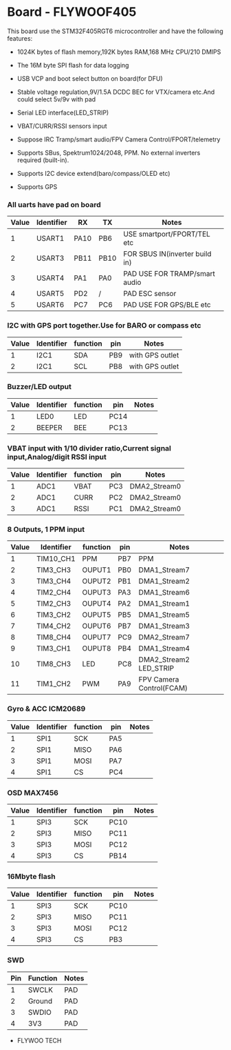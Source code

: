 # Board - FLYWOOF405

This board use the STM32F405RGT6 microcontroller and have the following features:

- 1024K bytes of flash memory,192K bytes RAM,168 MHz CPU/210 DMIPS

- The 16M byte SPI flash for data logging
- USB VCP and boot select button on board(for DFU)
- Stable voltage regulation,9V/1.5A DCDC BEC for VTX/camera etc.And could select 5v/9v with pad
- Serial LED interface(LED_STRIP)
- VBAT/CURR/RSSI sensors input
- Suppose IRC Tramp/smart audio/FPV Camera Control/FPORT/telemetry
- Supports SBus, Spektrum1024/2048, PPM. No external inverters required (built-in).
- Supports I2C device extend(baro/compass/OLED etc)
- Supports GPS

### All uarts have pad on board

| Value | Identifier | RX   | TX   | Notes                          |
| ----- | ---------- | ---- | ---- | ------------------------------ |
| 1     | USART1     | PA10 | PB6  | USE smartport/FPORT/TEL etc    |
| 2     | USART3     | PB11 | PB10 | FOR SBUS IN(inverter build in) |
| 3     | USART4     | PA1  | PA0  | PAD USE FOR TRAMP/smart audio  |
| 4     | USART5     | PD2  | /    | PAD ESC sensor                 |
| 5     | USART6     | PC7  | PC6  | PAD USE FOR GPS/BLE etc        |

### I2C with GPS port together.Use for BARO or compass etc

| Value | Identifier | function | pin | Notes           |
| ----- | ---------- | -------- | --- | --------------- |
| 1     | I2C1       | SDA      | PB9 | with GPS outlet |
| 2     | I2C1       | SCL      | PB8 | with GPS outlet |

### Buzzer/LED output

| Value | Identifier | function | pin  | Notes |
| ----- | ---------- | -------- | ---- | ----- |
| 1     | LED0       | LED      | PC14 |
| 2     | BEEPER     | BEE      | PC13 |

### VBAT input with 1/10 divider ratio,Current signal input,Analog/digit RSSI input

| Value | Identifier | function | pin | Notes        |
| ----- | ---------- | -------- | --- | ------------ |
| 1     | ADC1       | VBAT     | PC3 | DMA2_Stream0 |
| 2     | ADC1       | CURR     | PC2 | DMA2_Stream0 |
| 3     | ADC1       | RSSI     | PC1 | DMA2_Stream0 |

### 8 Outputs, 1 PPM input

| Value | Identifier | function | pin | Notes                    |
| ----- | ---------- | -------- | --- | ------------------------ |
| 1     | TIM10_CH1  | PPM      | PB7 | PPM                      |
| 2     | TIM3_CH3   | OUPUT1   | PB0 | DMA1_Stream7             |
| 3     | TIM3_CH4   | OUPUT2   | PB1 | DMA1_Stream2             |
| 4     | TIM2_CH4   | OUPUT3   | PA3 | DMA1_Stream6             |
| 5     | TIM2_CH3   | OUPUT4   | PA2 | DMA1_Stream1             |
| 6     | TIM3_CH2   | OUPUT5   | PB5 | DMA1_Stream5             |
| 7     | TIM4_CH2   | OUPUT6   | PB7 | DMA1_Stream3             |
| 8     | TIM8_CH4   | OUPUT7   | PC9 | DMA2_Stream7             |
| 9     | TIM3_CH1   | OUPUT8   | PB4 | DMA1_Stream4             |
| 10    | TIM8_CH3   | LED      | PC8 | DMA2_Stream2 LED_STRIP   |
| 11    | TIM1_CH2   | PWM      | PA9 | FPV Camera Control(FCAM) |

### Gyro & ACC ICM20689

| Value | Identifier | function | pin | Notes |
| ----- | ---------- | -------- | --- | ----- |
| 1     | SPI1       | SCK      | PA5 |
| 2     | SPI1       | MISO     | PA6 |
| 3     | SPI1       | MOSI     | PA7 |
| 4     | SPI1       | CS       | PC4 |

### OSD MAX7456

| Value | Identifier | function | pin  | Notes |
| ----- | ---------- | -------- | ---- | ----- |
| 1     | SPI3       | SCK      | PC10 |
| 2     | SPI3       | MISO     | PC11 |
| 3     | SPI3       | MOSI     | PC12 |
| 4     | SPI3       | CS       | PB14 |

### 16Mbyte flash

| Value | Identifier | function | pin  | Notes |
| ----- | ---------- | -------- | ---- | ----- |
| 1     | SPI3       | SCK      | PC10 |
| 2     | SPI3       | MISO     | PC11 |
| 3     | SPI3       | MOSI     | PC12 |
| 4     | SPI3       | CS       | PB3  |

### SWD

| Pin | Function | Notes |
| --- | -------- | ----- |
| 1   | SWCLK    | PAD   |
| 2   | Ground   | PAD   |
| 3   | SWDIO    | PAD   |
| 4   | 3V3      | PAD   |

- FLYWOO TECH
